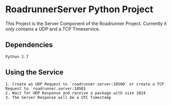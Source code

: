 RoadrunnerServer Python Project
===============================

This Project is the Server Component of the Roadrunner Project.
Currently it only contains a UDP and a TCP Timeservice.

Dependencies
------------

	Python 2.7

Using the Service
-----------------

	1. Create an UDP Request to `roadrunner.server:10500` or create a TCP Request to `roadrunner.server:10501
	2. Wait for UDP Response and receive a package with size 1024
	3. The Server Response will be a UTC Timestamp


